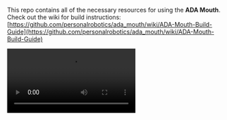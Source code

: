 This repo contains all of the necessary resources for using the **ADA Mouth**. Check out the wiki for build instructions: [https://github.com/personalrobotics/ada_mouth/wiki/ADA-Mouth-Build-Guide](https://github.com/personalrobotics/ada_mouth/wiki/ADA-Mouth-Build-Guide)

![Test](https://user-images.githubusercontent.com/3684120/128780779-a04134ca-ab24-4e39-8a1c-cb1894fb5760.MOV)
